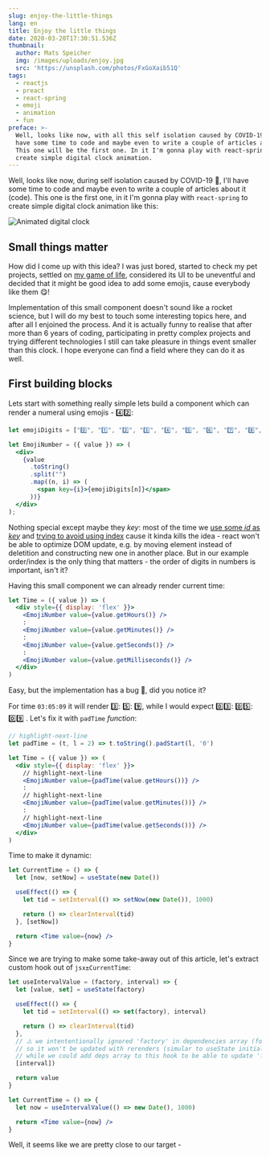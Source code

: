 ```yaml
---
slug: enjoy-the-little-things
lang: en
title: Enjoy the little things
date: 2020-03-20T17:30:51.536Z
thumbnail:
  author: Mats Speicher
  img: /images/uploads/enjoy.jpg
  src: 'https://unsplash.com/photos/FxGoXaib51Q'
tags:
  - reactjs
  - preact
  - react-spring
  - emoji
  - animation
  - fun
preface: >-
  Well, looks like now, with all this self isolation caused by COVID-19, I'll
  have some time to code and maybe even to write a couple of articles about it.
  This one will be the first one. In it I'm gonna play with react-spring to
  create simple digital clock animation.
---
```

Well, looks like now, during self isolation caused by COVID-19 🦠, I'll have some time to code and maybe even to write a couple of articles about it (code). This one is the first one, in it I'm gonna play with `react-spring` to create simple digital clock animation like this:

![Animated digital clock](/images/uploads/digital-clock.gif "Animated digital clock")

## Small things matter

How did I come up with this idea? I was just bored, started to check my pet projects, settled on [my game of life](https://kitos.github.io/game-of-life/), considered its UI to be uneventful and decided that it might be good idea to add some emojis, cause everybody like them 😋!

Implementation of this small component doesn't sound like a rocket science, but I will do my best to touch some interesting topics here, and after all I enjoined the process. And it is actually funny to realise that after more than 6 years of coding, participating in pretty complex projects and trying different technologies I still can take pleasure in things event smaller than this clock. I hope everyone can find a field where they can do it as well.

## First building blocks

Lets start with something really simple lets build a component which can render a numeral using emojis - 4️⃣2️⃣:

```jsx
let emojiDigits = ["0️⃣", "1️⃣", "2️⃣", "3️⃣", "4️⃣", "5️⃣", "6️⃣", "7️⃣", "8️⃣", "9️⃣"];

let EmojiNumber = ({ value }) => (
  <div>
    {value
      .toString()
      .split("")
      .map((n, i) => (
        <span key={i}>{emojiDigits[n]}</span>
      ))}
  </div>
);
```

Nothing special except maybe they *key*: most of the time we [use some *id* as *key*](https://reactjs.org/docs/lists-and-keys.html#keys) and [trying to avoid using index](https://medium.com/@robinpokorny/index-as-a-key-is-an-anti-pattern-e0349aece318) cause it kinda kills the idea - react won't be able to optimize DOM update, e.g. by moving element instead of deletition and constructing new one in another place. But in our example order/index is the only thing that matters - the order of digits in numbers is important, isn't it?

Having this small component we can already render current time:

```jsx
let Time = ({ value }) => (
  <div style={{ display: 'flex' }}>
    <EmojiNumber value={value.getHours()} />
    :
    <EmojiNumber value={value.getMinutes()} />
    :
    <EmojiNumber value={value.getSeconds()} />
    :
    <EmojiNumber value={value.getMilliseconds()} />
  </div>
)
```

Easy, but the implementation has a bug 🐛, did you notice it?

For time `03:05:09` it will render 3️⃣: 5️⃣: 9️⃣, while I would expect 0️⃣3️⃣: 0️⃣5️⃣: 0️⃣9️⃣ . Let's fix it with `padTime` *function*:

```jsx
// highlight-next-line
let padTime = (t, l = 2) => t.toString().padStart(l, '0')

let Time = ({ value }) => (
  <div style={{ display: 'flex' }}>
    // highlight-next-line
    <EmojiNumber value={padTime(value.getHours())} />
    :
    // highlight-next-line
    <EmojiNumber value={padTime(value.getMinutes())} />
    :
    // highlight-next-line
    <EmojiNumber value={padTime(value.getSeconds())} />
  </div>
)
```

Time to make it dynamic:

```jsx
let CurrentTime = () => {
  let [now, setNow] = useState(new Date())

  useEffect(() => {
    let tid = setInterval(() => setNow(new Date()), 1000)

    return () => clearInterval(tid)
  }, [setNow])

  return <Time value={now} />
}
```

Since we are trying to make some take-away out of this article, let's extract custom hook out of `jsx±CurrentTime`:

```jsx
let useIntervalValue = (factory, interval) => {
  let [value, set] = useState(factory)

  useEffect(() => {
    let tid = setInterval(() => set(factory), interval)

    return () => clearInterval(tid)
  },
  // ⚠️ we intententionally ignored 'factory' in dependencies array (for the sake of simplicity)
  // so it won't be updated with rerenders (simular to useState initializer)
  // while we could add deps array to this hook to be able to update 'factory'
  [interval])

  return value
}

let CurrentTime = () => {
  let now = useIntervalValue(() => new Date(), 1000)

  return <Time value={now} />
}
```

Well, it seems like we are pretty close to our target -
